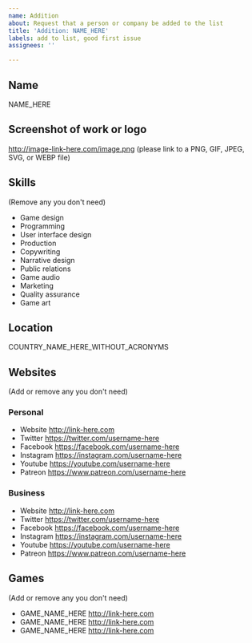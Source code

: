 ```yaml
---
name: Addition
about: Request that a person or company be added to the list
title: 'Addition: NAME_HERE'
labels: add to list, good first issue
assignees: ''

---
```


## Name
NAME_HERE

## Screenshot of work or logo
http://image-link-here.com/image.png (please link to a PNG, GIF, JPEG, SVG, or WEBP file)

## Skills
(Remove any you don't need)
- Game design
- Programming
- User interface design
- Production
- Copywriting
- Narrative design
- Public relations
- Game audio
- Marketing
- Quality assurance
- Game art

## Location
COUNTRY_NAME_HERE_WITHOUT_ACRONYMS

## Websites
(Add or remove any you don't need)

### Personal

- Website http://link-here.com
- Twitter https://twitter.com/username-here
- Facebook https://facebook.com/username-here
- Instagram https://instagram.com/username-here
- Youtube https://youtube.com/username-here
- Patreon https://www.patreon.com/username-here

### Business

- Website http://link-here.com
- Twitter https://twitter.com/username-here
- Facebook https://facebook.com/username-here
- Instagram https://instagram.com/username-here
- Youtube https://youtube.com/username-here
- Patreon https://www.patreon.com/username-here

## Games
(Add or remove any you don't need)
- GAME_NAME_HERE http://link-here.com
- GAME_NAME_HERE http://link-here.com
- GAME_NAME_HERE http://link-here.com
